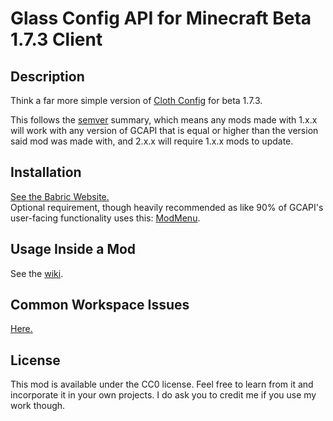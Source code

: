 # Glass Config API for Minecraft Beta 1.7.3 Client

## Description

Think a far more simple version of [Cloth Config](https://www.curseforge.com/minecraft/mc-mods/cloth-config) for beta 1.7.3.

This follows the [semver](https://semver.org/) summary, which means any mods made with 1.x.x will work with any version of GCAPI that is equal or higher than the version said mod was made with, and 2.x.x will require 1.x.x mods to update. 

## Installation

[See the Babric Website.](https://babric.github.io/)  
Optional requirement, though heavily recommended as like 90% of GCAPI's user-facing functionality uses this: [ModMenu](https://github.com/calmilamsy/ModMenu).  

## Usage Inside a Mod

See the [wiki](https://github.com/calmilamsy/glass-config-api/wiki).

## Common Workspace Issues

[Here.](https://github.com/calmilamsy/BIN-fabric-example-mod#common-issues)

## License

This mod is available under the CC0 license. Feel free to learn from it and incorporate it in your own projects. I do ask you to credit me if you use my work though.
